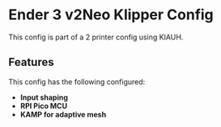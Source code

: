 # Ender 3 v2Neo Klipper Config

This config is part of a 2 printer config using KIAUH.

## Features

This config has the following configured:

- **Input shaping**
- **RPI Pico MCU**
- **KAMP for adaptive mesh**
